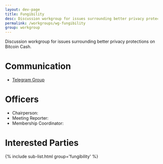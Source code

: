 ```yaml
---
layout: dev-page
title: Fungibility
desc: Discussion workgroup for issues surrounding better privacy protections on Bitcoin Cash.
permalink: /workgroups/wg-fungibility
group: workgroup
---
```


Discussion workgroup for issues surrounding better privacy protections on Bitcoin Cash.

# Communication

* [Telegram Group](https://t.me/joinchat/HCYr51E_dyuK6VogWrNq_w)

# Officers

 * Chairperson: 
 * Meeting Reporter:
 * Membership Coordinator:

# Interested Parties

{% include sub-list.html group='fungibility' %}
